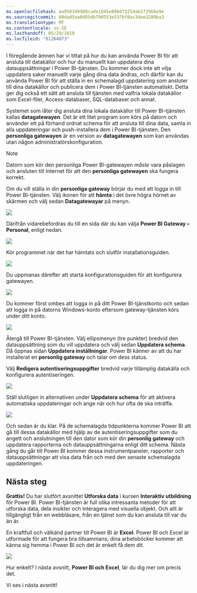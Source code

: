 ```yaml
---
ms.openlocfilehash: ea958349988cade1045e80b073254ab1f29bbe9e
ms.sourcegitcommit: 60dad5aa0d85db790553e537bf8ac34ee3289ba3
ms.translationtype: MT
ms.contentlocale: sv-SE
ms.lasthandoff: 05/29/2019
ms.locfileid: "61264073"
---
```

I föregående ämnen har vi tittat på hur du kan använda Power BI för att ansluta till datakällor och hur du manuellt kan uppdatera dina datauppsättningar i Power BI-tjänsten. Du kommer dock inte att vilja uppdatera saker manuellt varje gång dina data ändras, och därför kan du använda Power BI för att ställa in en schemalagd uppdatering som ansluter till dina datakällor och publicera dem i Power BI-tjänsten automatiskt. Detta ger dig också ett sätt att ansluta till tjänsten med valfria lokala datakällor som Excel-filer, Access-databaser, SQL-databaser och annat.

Systemet som låter dig ansluta dina lokala datakällor till Power BI-tjänsten kallas **datagatewayen**. Det är ett litet program som körs på datorn och använder ett på förhand ordnat schema för att ansluta till dina data, samla in alla uppdateringar och push-installera dem i Power BI-tjänsten. Den **personliga gatewayen** är en version av **datagatewayen** som kan användas utan någon administratörskonfiguration.

>[!NOTE]
>Datorn som kör den personliga Power BI-gatewayen *måste* vara påslagen och ansluten till Internet för att den **personliga gatewayen** ska fungera korrekt.
> 

Om du vill ställa in din **personliga gateway** börjar du med att logga in till Power BI-tjänsten. Välj ikonen för att **hämta** i det övre högra hörnet av skärmen och välj sedan **Datagatewayar** på menyn.

![](media/4-6-install-configure-personal-gateway/4-6_1b.png)

Därifrån vidarebefordras du till en sida där du kan välja **Power BI Gateway – Personal**, enligt nedan.

![](media/4-6-install-configure-personal-gateway/4-6_2b.png)

Kör programmet när det har hämtats och slutför installationsguiden.

![](media/4-6-install-configure-personal-gateway/4-6_3a.png)

Du uppmanas därefter att starta konfigurationsguiden för att konfigurera gatewayen.

![](media/4-6-install-configure-personal-gateway/4-6_3b.png)

Du kommer först ombes att logga in på ditt Power BI-tjänstkonto och sedan att logga in på datorns Windows-konto eftersom gateway-tjänsten körs under ditt konto.

![](media/4-6-install-configure-personal-gateway/4-6_3c.png)

Återgå till Power BI-tjänsten. Välj ellipsmenyn (tre punkter) bredvid den datauppsättning som du vill uppdatera och välj sedan **Uppdatera schema**. Då öppnas sidan **Uppdatera inställningar**. Power BI känner av att du har installerat en **personlig gateway** och talar om dess status.

Välj **Redigera autentiseringsuppgifter** bredvid varje tillämplig datakälla och konfigurera autentiseringen.

![](media/4-6-install-configure-personal-gateway/4-6_6.png)

Ställ slutligen in alternativen under **Uppdatera schema** för att aktivera automatiska uppdateringar och ange när och hur ofta de ska inträffa.

![](media/4-6-install-configure-personal-gateway/4-6_7.png)

Och sedan är du klar. På de schemalagda tidpunkterna kommer Power BI att gå till dessa datakällor med hjälp av de autentiseringsuppgifter som du angett och anslutningen till den dator som kör din **personlig gateway** och uppdatera rapporterna och datauppsättningarna enligt ditt schema. Nästa gång du går till Power BI kommer dessa instrumentpaneler, rapporter och datauppsättningar att visa data från och med den senaste schemalagda uppdateringen.

## <a name="next-steps"></a>Nästa steg
**Grattis!** Du har slutfört avsnittet **Utforska data** i kursen **Interaktiv utbildning** för Power BI. Power BI-tjänsten är full olika intressanta metoder för att utforska data, dela insikter och interagera med visuella objekt. Och allt är tillgängligt från en webbläsare, från en tjänst som du kan ansluta till var du än är.

En kraftfull och välkänd partner till Power BI är **Excel**. Power BI och Excel är utformade för att fungera bra tillsammans; dina arbetsböcker kommer att känna sig hemma i Power BI och det är enkelt få dem dit.

![](media/4-6-install-configure-personal-gateway/5-1_1.png)

Hur enkelt? I nästa avsnitt, **Power BI och Excel**, lär du dig mer om precis det.

Vi ses i nästa avsnitt!

